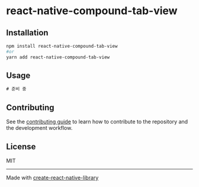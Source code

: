 # react-native-compound-tab-view

## Installation

```sh
npm install react-native-compound-tab-view
#or
yarn add react-native-compound-tab-view
```

## Usage


```js
# 준비 중
```


## Contributing

See the [contributing guide](CONTRIBUTING.md) to learn how to contribute to the repository and the development workflow.

## License

MIT

---

Made with [create-react-native-library](https://github.com/callstack/react-native-builder-bob)
